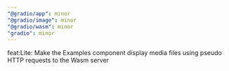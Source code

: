 ```yaml
---
"@gradio/app": minor
"@gradio/image": minor
"@gradio/wasm": minor
"gradio": minor
---
```


feat:Lite: Make the Examples component display media files using pseudo HTTP requests to the Wasm server
